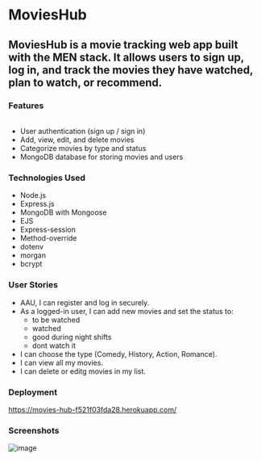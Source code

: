# MoviesHub
## MoviesHub is a movie tracking web app built with the MEN stack. It allows users to sign up, log in, and track the movies they have watched, plan to watch, or recommend.

### Features
###### 
- User authentication (sign up / sign in)
- Add, view, edit, and delete movies
- Categorize movies by type and status
- MongoDB database for storing movies and users

### Technologies Used
- Node.js
- Express.js
- MongoDB with Mongoose
- EJS
- Express-session
- Method-override
- dotenv
- morgan
- bcrypt

### User Stories
- AAU, I can register and log in securely.
- As a logged-in user, I can add new movies and set the status to:
    - to be watched
    - watched
    - good during night shifts
    - dont watch it
- I can choose the type (Comedy, History, Action, Romance).
- I can view all my movies.
- I can delete or editg movies in my list.

### Deployment
https://movies-hub-f521f03fda28.herokuapp.com/

### Screenshots
![image](https://github.com/user-attachments/assets/23f0ffdc-7726-4830-b553-62ef59f3bd07)

